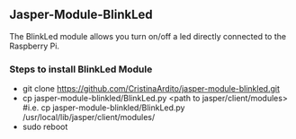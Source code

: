 ## Jasper-Module-BlinkLed
The BlinkLed module allows you turn on/off a led directly connected to the Raspberry Pi.

### Steps to install BlinkLed Module
* git clone https://github.com/CristinaArdito/jasper-module-blinkled.git
* cp jasper-module-blinkled/BlinkLed.py <path to jasper/client/modules>
  #i.e. cp jasper-module-blinkled/BlinkLed.py /usr/local/lib/jasper/client/modules/
* sudo reboot
